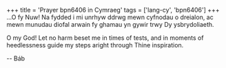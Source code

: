 +++
title = 'Prayer bpn6406 in Cymraeg'
tags = ['lang-cy', 'bpn6406']
+++
...O fy Nuw! Na fydded i mi unrhyw ddrwg mewn cyfnodau o dreialon, ac mewn munudau diofal arwain fy  ghamau yn gywir trwy Dy ysbrydoliaeth.


O my God! Let no harm beset me in times of tests, and in moments of heedlessness guide my steps aright through Thine inspiration.

-- Báb
